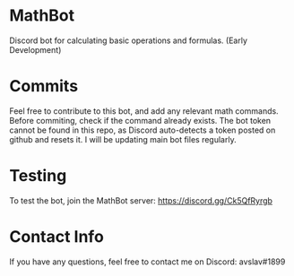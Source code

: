 # MathBot
Discord bot for calculating basic operations and formulas. (Early Development)

# Commits
Feel free to contribute to this bot, and add any relevant math commands. Before commiting, check if the command already exists. The bot token cannot be found in this repo, as Discord auto-detects a token posted on github and resets it. I will be updating main bot files regularly.

# Testing 
To test the bot, join the MathBot server: https://discord.gg/Ck5QfRyrgb

# Contact Info
If you have any questions, feel free to contact me on Discord: avslav#1899
